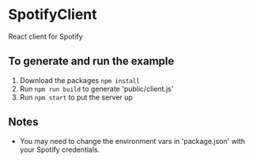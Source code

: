 # SpotifyClient
React client for Spotify

## To generate and run the example

1. Download the packages `npm install`
2. Run `npm run build` to generate 'public/client.js'
3. Run `npm start` to put the server up

## Notes

- You may need to change the environment vars in 'package.json' with your Spotify credentials.